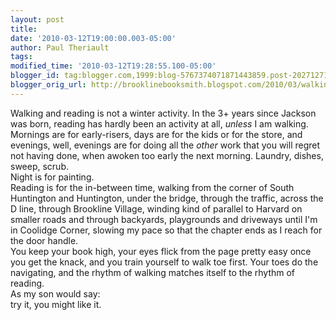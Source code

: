 ```yaml
---
layout: post
title: 
date: '2010-03-12T19:00:00.003-05:00'
author: Paul Theriault
tags: 
modified_time: '2010-03-12T19:28:55.100-05:00'
blogger_id: tag:blogger.com,1999:blog-5767374071871443859.post-2027127150222256647
blogger_orig_url: http://brooklinebooksmith.blogspot.com/2010/03/walking-and-reading-is-not-winter.html
---
```


Walking and reading is not a winter activity. In the 3+ years since Jackson was born, reading has hardly been an activity at all, <em>unless</em> I am walking. Mornings are for early-risers, days are for the kids or for the store, and evenings, well, evenings are for doing all the <em>other</em> work that you will regret not having done, when awoken too early the next morning. Laundry, dishes, sweep, scrub. <br />Night is for painting. <br />Reading is for the in-between time, walking from the corner of South Huntington and Huntington, under the bridge, through the traffic, across the D line, through Brookline Village, winding kind of parallel to Harvard on smaller roads and through backyards, playgrounds and driveways until I'm in Coolidge Corner, slowing my pace so that the chapter ends as I reach for the door handle. <br />You keep your book high, your eyes flick from the page pretty easy once you get the knack, and you train yourself to walk toe first. Your toes do the navigating, and the rhythm of walking matches itself to the rhythm of reading. <br />As my son would say: <br />try it, you might like it.